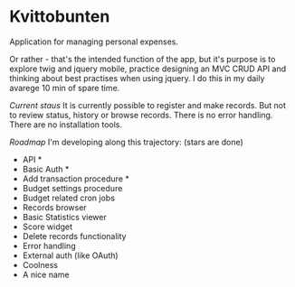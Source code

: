 Kvittobunten
============

Application for managing personal expenses. 

Or rather - that's the intended function of the app, but it's purpose is to explore twig and jquery mobile, 
practice designing an MVC CRUD API and thinking about best practises when using jquery. I do this in my daily 
avarege 10 min of spare time.

*Current staus*
It is currently possible to register and make records. But not to review status, history or browse records. 
There is no error handling. There are no installation tools.

*Roadmap*
I'm developing along this trajectory: (stars are done)
- API *
- Basic Auth *
- Add transaction procedure *
- Budget settings procedure
- Budget related cron jobs
- Records browser
- Basic Statistics viewer
- Score widget
- Delete records functionality
- Error handling
- External auth (like OAuth)
- Coolness
- A nice name
